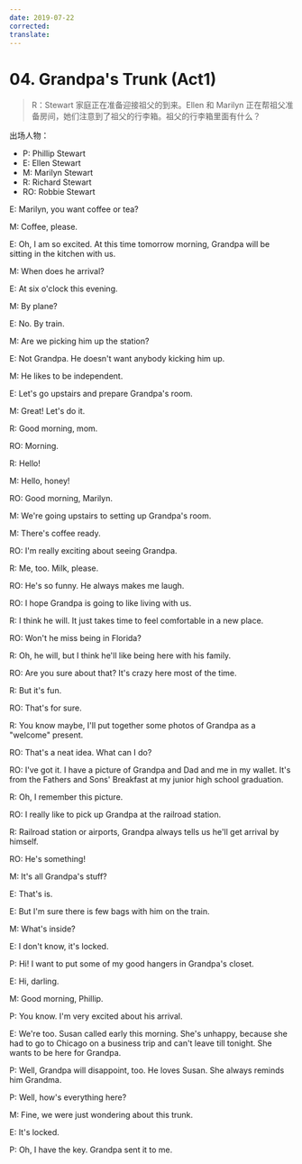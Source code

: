 ```yaml
---
date: 2019-07-22
corrected:
translate:
---
```


# 04. Grandpa's Trunk (Act1)

> R：Stewart 家庭正在准备迎接祖父的到来。Ellen 和 Marilyn 正在帮祖父准备房间，她们注意到了祖父的行李箱。祖父的行李箱里面有什么？

出场人物：

- P: Phillip Stewart
- E: Ellen Stewart
- M: Marilyn Stewart
- R: Richard Stewart
- RO: Robbie Stewart

E: Marilyn, you want coffee or tea?

M: Coffee, please.

E: Oh, I am so excited. At this time tomorrow morning, Grandpa will be sitting in the kitchen with us.

M: When does he arrival?

E: At six o'clock this evening.

M: By plane?

E: No. By train.

M: Are we picking him up the station?

E: Not Grandpa. He doesn't want anybody kicking him up.

M: He likes to be independent.

E: Let's go upstairs and prepare Grandpa's room.

M: Great! Let's do it.

R: Good morning, mom.

RO: Morning.

R: Hello!

M: Hello, honey!

RO: Good morning, Marilyn.

M: We're going upstairs to setting up Grandpa's room.

M: There's coffee ready.

RO: I'm really exciting about seeing Grandpa.

R: Me, too. Milk, please.

RO: He's so funny. He always makes me laugh.

RO: I hope Grandpa is going to like living with us.

R: I think he will. It just takes time to feel comfortable in a new place.

RO: Won't he miss being in Florida?

R: Oh, he will, but I think he'll like being here with his family.

RO: Are you sure about that? It's crazy here most of the time.

R: But it's fun.

RO: That's for sure.

R: You know maybe, I'll put together some photos of Grandpa as a "welcome" present.

RO: That's a neat idea. What can I do?

RO: I've got it. I have a picture of Grandpa and Dad and me in my wallet. It's from the Fathers and Sons' Breakfast at my junior high school graduation.

R: Oh, I remember this picture.

RO: I really like to pick up Grandpa at the railroad station.

R: Railroad station or airports, Grandpa always tells us he'll get arrival by himself.

RO: He's something!

M: It's all Grandpa's stuff?

E: That's is.

E: But I'm sure there is few bags with him on the train.

M: What's inside?

E: I don't know, it's locked.

P: Hi! I want to put some of my good hangers in Grandpa's closet.

E: Hi, darling.

M: Good morning, Phillip.

P: You know. I'm very excited about his arrival.

E: We're too. Susan called early this morning. She's unhappy, because she had to go to Chicago on a business trip and can't leave till tonight. She wants to be here for Grandpa.

P: Well, Grandpa will disappoint, too. He loves Susan. She always reminds him Grandma.

P: Well, how's everything here?

M: Fine, we were just wondering about this trunk.

E: It's locked.

P: Oh, I have the key. Grandpa sent it to me.
